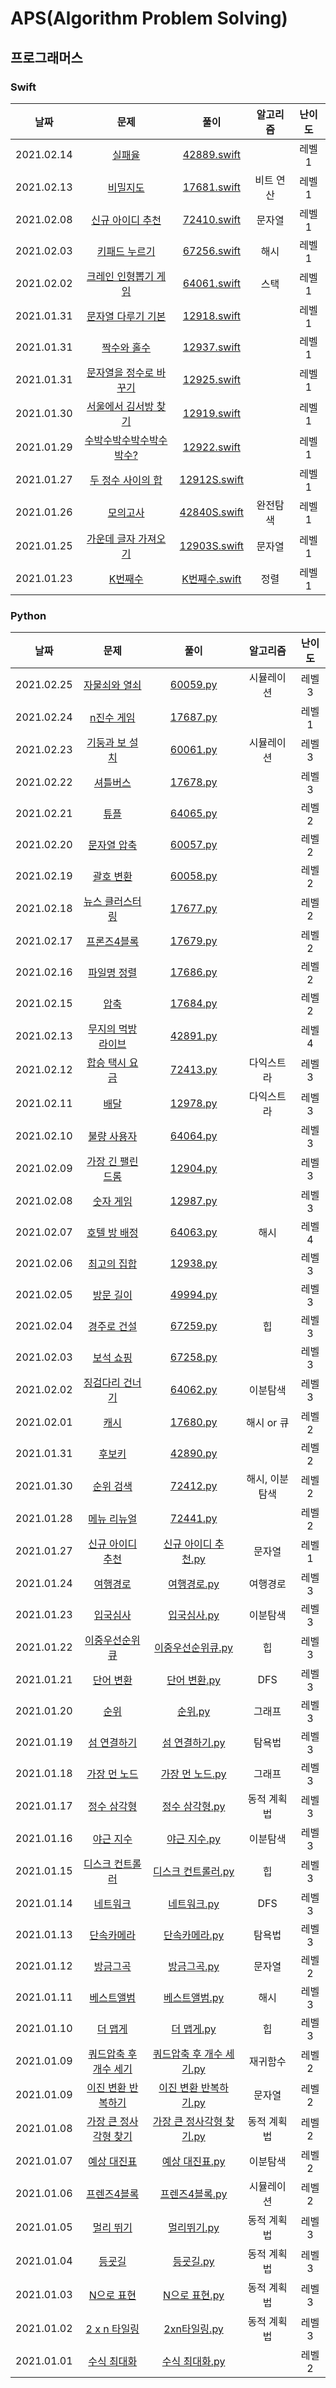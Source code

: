 # APS(Algorithm Problem Solving)



## 프로그래머스

### Swift

|    날짜    |                             문제                             |     풀이      | 알고리즘 | 난이도 |
| :--------: | :----------------------------------------------------------: | :-----------: | :------: | :----: |
|2021.02.14|[실패율](https://programmers.co.kr/learn/courses/30/lessons/42889?language=swift)|[42889.swift](https://github.com/ee2e/APS/blob/master/programmers/17681.playground/Contents.swift)||레벨1|
|2021.02.13|[비밀지도](https://programmers.co.kr/learn/courses/30/lessons/17681?language=swift)|[17681.swift](https://github.com/ee2e/APS/blob/master/programmers/17681.playground/Contents.swift)|비트 연산|레벨1|
|2021.02.08|[신규 아이디 추천](https://programmers.co.kr/learn/courses/30/lessons/72410?language=swift)|[72410.swift](https://github.com/ee2e/APS/blob/master/programmers/72410.playground/Contents.swift)|문자열|레벨1|
|2021.02.03|[키패드 누르기](https://programmers.co.kr/learn/courses/30/lessons/67256?language=swift)|[67256.swift](https://github.com/ee2e/APS/blob/master/programmers/67256.playground/Contents.swift)|해시|레벨1|
|2021.02.02|[크레인 인형뽑기 게임](https://programmers.co.kr/learn/courses/30/lessons/64061?language=swift)|[64061.swift](https://github.com/ee2e/APS/blob/master/programmers/64061.playground/Contents.swift)|스택|레벨1|
|2021.01.31|[문자열 다루기 기본](https://programmers.co.kr/learn/courses/30/lessons/12918?language=swift)|[12918.swift](https://github.com/ee2e/APS/blob/master/programmers/12918.playground/Contents.swift)||레벨1|
|2021.01.31|[짝수와 홀수](https://programmers.co.kr/learn/courses/30/lessons/12937?language=swift)|[12937.swift](https://github.com/ee2e/APS/blob/master/programmers/12937.playground/Contents.swift)||레벨1|
|2021.01.31|[문자열을 정수로 바꾸기](https://programmers.co.kr/learn/courses/30/lessons/12925?language=swift)|[12925.swift](https://github.com/ee2e/APS/blob/master/programmers/12925.playground/Contents.swift)||레벨1|
|2021.01.30|[서울에서 김서방 찾기](https://programmers.co.kr/learn/courses/30/lessons/12919?language=swift)|[12919.swift](https://github.com/ee2e/APS/blob/master/programmers/12919.playground/Contents.swift)||레벨1|
|2021.01.29|[수박수박수박수박수박수?](https://programmers.co.kr/learn/courses/30/lessons/12922?language=swift)|[12922.swift](https://github.com/ee2e/APS/blob/master/programmers/12922.playground/Contents.swift)||레벨1|
|2021.01.27|[두 정수 사이의 합](https://programmers.co.kr/learn/courses/30/lessons/12912?language=swift)|[12912S.swift](https://github.com/ee2e/APS/blob/master/programmers/12912S.playground/Contents.swift)||레벨1|
|2021.01.26|[모의고사](https://programmers.co.kr/learn/courses/30/lessons/42840?language=swift)|[42840S.swift](https://github.com/ee2e/APS/blob/master/programmers/42840S.playground/Contents.swift)|완전탐색|레벨1|
|2021.01.25|[가운데 글자 가져오기](https://programmers.co.kr/learn/courses/30/lessons/12903?language=swift)|[12903S.swift](https://github.com/ee2e/APS/blob/master/programmers/12903S.playground/Contents.swift)|문자열|레벨1|
| 2021.01.23 | [K번째수](https://programmers.co.kr/learn/courses/30/lessons/42748?language=swift) | [K번째수.swift](https://github.com/ee2e/APS/blob/master/programmers/K%EB%B2%88%EC%A7%B8%EC%88%98.playground/Contents.swift) |   정렬   | 레벨1  |





### Python

| 날짜       |                                         문제                                        | 풀이                                                                                                                                                                          | 알고리즘    | 난이도 |
| :--------: | :----------: | :--------------------------------------------------------------------------------: | :---------------------------------------------------------------------------------------------------------------------------------------------------------------------------: | :---------: |
|2021.02.25|[자물쇠와 열쇠](https://programmers.co.kr/learn/courses/30/lessons/60059#)|[60059.py](https://github.com/ee2e/APS/blob/master/programmers/17678.py)|시뮬레이션|레벨3|
|2021.02.24|[n진수 게임](https://programmers.co.kr/learn/courses/30/lessons/17687)|[17687.py](https://github.com/ee2e/APS/blob/master/programmers/17678.py)||레벨1|
|2021.02.23|[기둥과 보 설치](https://programmers.co.kr/learn/courses/30/lessons/60061)|[60061.py](https://github.com/ee2e/APS/blob/master/programmers/17678.py)|시뮬레이션|레벨3|
|2021.02.22|[셔틀버스](https://programmers.co.kr/learn/courses/30/lessons/17678)|[17678.py](https://github.com/ee2e/APS/blob/master/programmers/17678.py)||레벨3|
|2021.02.21|[튜플](https://programmers.co.kr/learn/courses/30/lessons/64065)|[64065.py](https://github.com/ee2e/APS/blob/master/programmers/64065.py)||레벨2|
|2021.02.20|[문자열 압축](https://programmers.co.kr/learn/courses/30/lessons/60057)|[60057.py](https://github.com/ee2e/APS/blob/master/programmers/60058.py)||레벨2|
|2021.02.19|[괄호 변환](https://programmers.co.kr/learn/courses/30/lessons/60058)|[60058.py](https://github.com/ee2e/APS/blob/master/programmers/60058.py)||레벨2|
|2021.02.18|[뉴스 클러스터링](https://programmers.co.kr/learn/courses/30/lessons/17677)|[17677.py](https://github.com/ee2e/APS/blob/master/programmers/17677.py)||레벨2|
|2021.02.17|[프론즈4블록](https://programmers.co.kr/learn/courses/30/lessons/17679)|[17679.py](https://github.com/ee2e/APS/blob/master/programmers/42891.py)||레벨2|
|2021.02.16|[파일명 정렬](https://programmers.co.kr/learn/courses/30/lessons/17686)|[17686.py](https://github.com/ee2e/APS/blob/master/programmers/42891.py)||레벨2|
|2021.02.15|[압축](https://programmers.co.kr/learn/courses/30/lessons/17684)|[17684.py](https://github.com/ee2e/APS/blob/master/programmers/42891.py)||레벨2|
|2021.02.13|[무지의 먹방 라이브](https://programmers.co.kr/learn/courses/30/lessons/42891#)|[42891.py](https://github.com/ee2e/APS/blob/master/programmers/42891.py)||레벨4|
|2021.02.12|[합승 택시 요금](https://programmers.co.kr/learn/courses/30/lessons/72413)|[72413.py](https://github.com/ee2e/APS/blob/master/programmers/12904.py)|다익스트라|레벨3|
|2021.02.11|[배달](https://programmers.co.kr/learn/courses/30/lessons/12978)|[12978.py](https://github.com/ee2e/APS/blob/master/programmers/12904.py)|다익스트라|레벨3|
|2021.02.10|[불량 사용자](https://programmers.co.kr/learn/courses/30/lessons/64064)|[64064.py](https://github.com/ee2e/APS/blob/master/programmers/12904.py)||레벨3|
|2021.02.09|[가장 긴 팰린드롬](https://programmers.co.kr/learn/courses/30/lessons/12904?language=python3)|[12904.py](https://github.com/ee2e/APS/blob/master/programmers/12904.py)||레벨3|
|2021.02.08|[숫자 게임](https://programmers.co.kr/learn/courses/30/lessons/12987)|[12987.py](https://github.com/ee2e/APS/blob/master/programmers/12987.py)||레벨3|
|2021.02.07|[호텔 방 배정](https://programmers.co.kr/learn/courses/30/lessons/64063#)|[64063.py](https://github.com/ee2e/APS/blob/master/programmers/67259.py)|해시|레벨4|
|2021.02.06|[최고의 집합](https://programmers.co.kr/learn/courses/30/lessons/12938)|[12938.py](https://github.com/ee2e/APS/blob/master/programmers/67259.py)||레벨3|
|2021.02.05|[방문 길이](https://programmers.co.kr/learn/courses/30/lessons/49994#)|[49994.py](https://github.com/ee2e/APS/blob/master/programmers/67259.py)||레벨3|
|2021.02.04|[경주로 건설](https://programmers.co.kr/learn/courses/30/lessons/67259)|[67259.py](https://github.com/ee2e/APS/blob/master/programmers/67259.py)|힙|레벨3|
|2021.02.03|[보석 쇼핑](https://programmers.co.kr/learn/courses/30/lessons/67258)|[67258.py](https://github.com/ee2e/APS/blob/master/programmers/67258.py)||레벨3|
|2021.02.02|[징검다리 건너기](https://programmers.co.kr/learn/courses/30/lessons/64062)|[64062.py](https://github.com/ee2e/APS/blob/master/programmers/64062.py)|이분탐색|레벨3|
|2021.02.01|[캐시](https://programmers.co.kr/learn/courses/30/lessons/17680?language=python3#)|[17680.py](https://github.com/ee2e/APS/blob/master/programmers/17680.py)|해시 or 큐|레벨2|
|2021.01.31|[후보키](https://programmers.co.kr/learn/courses/30/lessons/42890#)|[42890.py](https://github.com/ee2e/APS/blob/master/programmers/72890.py)||레벨2|
|2021.01.30|[순위 검색](https://programmers.co.kr/learn/courses/30/lessons/72412)|[72412.py](https://github.com/ee2e/APS/blob/master/programmers/72412.py)|해시, 이분탐색|레벨2|
|2021.01.28|[메뉴 리뉴얼](https://programmers.co.kr/learn/courses/30/lessons/72411)|[72441.py](https://github.com/ee2e/APS/blob/master/programmers/72441P.py)||레벨2|
|2021.01.27|[신규 아이디 추천](https://programmers.co.kr/learn/courses/30/lessons/72410)|[신규 아이디 추천.py](https://github.com/ee2e/APS/blob/master/programmers/7241P.py)|문자열|레벨1|
|2021.01.24|[여행경로](https://programmers.co.kr/learn/courses/30/lessons/43164)|[여행경로.py](https://github.com/ee2e/APS/blob/master/programmers/%EC%97%AC%ED%96%89%EA%B2%BD%EB%A1%9C.py)|여행경로|레벨3|
|2021.01.23|[입국심사](https://programmers.co.kr/learn/courses/30/lessons/43238#)|[입국심사.py](https://github.com/ee2e/APS/blob/master/programmers/%EC%9E%85%EA%B5%AD%EC%8B%AC%EC%82%AC.py)|이분탐색|레벨3|
|2021.01.22|[이중우선순위큐](https://programmers.co.kr/learn/courses/30/lessons/42628)|[이중우선순위큐.py](https://github.com/ee2e/APS/blob/master/programmers/%EC%9D%B4%EC%A4%91%EC%9A%B0%EC%84%A0%EC%88%9C%EC%9C%84%ED%81%90.py)|힙|레벨3|
|2021.01.21|[단어 변환](https://programmers.co.kr/learn/courses/30/lessons/43163)|[단어 변환.py](https://github.com/ee2e/APS/blob/master/programmers/%EB%8B%A8%EC%96%B4%20%EB%B3%80%ED%99%98.py)|DFS|레벨3|
|2021.01.20|[순위](https://programmers.co.kr/learn/courses/30/lessons/49191)|[순위.py](https://github.com/ee2e/APS/blob/master/programmers/%EC%88%9C%EC%9C%84.py)|그래프|레벨3|
| 2021.01.19 |      [섬 연결하기](https://programmers.co.kr/learn/courses/30/lessons/42861)       | [섬 연결하기.py](https://github.com/ee2e/APS/blob/master/programmers/%EC%84%AC%20%EC%97%B0%EA%B2%B0%ED%95%98%EA%B8%B0.py)                                                     | 탐욕법      | 레벨3  |
| 2021.01.18 |      [가장 먼 노드](https://programmers.co.kr/learn/courses/30/lessons/49189)      | [가장 먼 노드.py](https://github.com/ee2e/APS/blob/master/programmers/%EA%B0%80%EC%9E%A5%20%EB%A8%BC%20%EB%85%B8%EB%93%9C.py)                                                 | 그래프      | 레벨3  |
| 2021.01.17 |       [정수 삼각형](https://programmers.co.kr/learn/courses/30/lessons/43105)       | [정수 삼각형.py](https://github.com/ee2e/APS/blob/master/programmers/%EC%A0%95%EC%88%98%20%EC%82%BC%EA%B0%81%ED%98%95.py)                                                     | 동적 계획법 | 레벨3  |
| 2021.01.16 |        [야근 지수](https://programmers.co.kr/learn/courses/30/lessons/12927)        | [야근 지수.py](https://github.com/ee2e/APS/blob/master/programmers/%EC%95%BC%EA%B7%BC%20%EC%A7%80%EC%88%98.py)                                                                | 이분탐색   | 레벨3  |
| 2021.01.15 |     [디스크 컨트롤러](https://programmers.co.kr/learn/courses/30/lessons/42627)     | [디스크 컨트롤러.py](https://github.com/ee2e/APS/blob/master/programmers/%EB%84%A4%ED%8A%B8%EC%9B%8C%ED%81%AC.py)                                                             | 힙          | 레벨3  |
| 2021.01.14 |         [네트워크](https://programmers.co.kr/learn/courses/30/lessons/43162)        | [네트워크.py](https://github.com/ee2e/APS/blob/master/programmers/%EB%84%A4%ED%8A%B8%EC%9B%8C%ED%81%AC.py)                                                                    | DFS         | 레벨3  |
| 2021.01.13 |        [단속카메라](https://programmers.co.kr/learn/courses/30/lessons/42884)       | [단속카메라.py](https://github.com/ee2e/APS/blob/master/programmers/%EB%8B%A8%EC%86%8D%EC%B9%B4%EB%A9%94%EB%9D%BC.py)                                                         | 탐욕법      | 레벨3  |
| 2021.01.12 |         [방금그곡](https://programmers.co.kr/learn/courses/30/lessons/17683)        | [방금그곡.py](https://github.com/ee2e/APS/blob/master/programmers/%EB%B0%A9%EA%B8%88%EA%B7%B8%EA%B3%A1.py)                                                                    | 문자열      | 레벨2  |
| 2021.01.11 |        [베스트앨범](https://programmers.co.kr/learn/courses/30/lessons/42579)       | [베스트앨범.py](https://github.com/ee2e/APS/blob/master/programmers/%EB%B2%A0%EC%8A%A4%ED%8A%B8%EC%95%A8%EB%B2%94.py)                                                         | 해시        | 레벨3  |
| 2021.01.10 |         [더 맵게](https://programmers.co.kr/learn/courses/30/lessons/42626)         | [더 맵게.py](https://github.com/ee2e/APS/blob/master/programmers/%EB%8D%94%20%EB%A7%B5%EA%B2%8C.py)                                                                           | 힙          | 레벨3  |
| 2021.01.09 |  [쿼드압축 후 개수 세기](https://programmers.co.kr/learn/courses/30/lessons/68936#) | [쿼드압축 후 개수 세기.py](https://github.com/ee2e/APS/blob/master/programmers/%EC%BF%BC%EB%93%9C%EC%95%95%EC%B6%95%20%ED%9B%84%20%EA%B0%9C%EC%88%98%20%EC%84%B8%EA%B8%B0.py) | 재귀함수    | 레벨2  |
| 2021.01.09 |    [이진 변환 반복하기](https://programmers.co.kr/learn/courses/30/lessons/70129)   | [이진 변환 반복하기.py](https://github.com/ee2e/APS/blob/master/programmers/%EC%9D%B4%EC%A7%84%20%EB%B3%80%ED%99%98%20%EB%B0%98%EB%B3%B5%ED%95%98%EA%B8%B0.py)                | 문자열      | 레벨2  |
| 2021.01.08 |  [가장 큰 정사각형 찾기](https://programmers.co.kr/learn/courses/30/lessons/12905)  | [가장 큰 정사각형 찾기.py](https://github.com/ee2e/APS/blob/master/programmers/%EA%B0%80%EC%9E%A5%20%ED%81%B0%20%EC%A0%95%EC%82%AC%EA%B0%81%ED%98%95%20%EC%B0%BE%EA%B8%B0.py) | 동적 계획법 | 레벨2  |
| 2021.01.07 |       [예상 대진표](https://programmers.co.kr/learn/courses/30/lessons/12985)       | [예상 대진표.py](https://github.com/ee2e/APS/blob/master/programmers/%EC%98%88%EC%83%81%20%EB%8C%80%EC%A7%84%ED%91%9C.py)                                                     | 이분탐색    | 레벨2  |
| 2021.01.06 |       [프렌즈4블록](https://programmers.co.kr/learn/courses/30/lessons/17679)       | [프렌즈4블록.py](https://github.com/ee2e/APS/blob/master/programmers/%ED%94%84%EB%A0%8C%EC%A6%884%EB%B8%94%EB%A1%9D.py)                                                       | 시뮬레이션  | 레벨2  |
| 2021.01.05 |        [멀리 뛰기](https://programmers.co.kr/learn/courses/30/lessons/12914)        | [멀리뛰기.py](https://github.com/ee2e/APS/blob/master/programmers/%EB%A9%80%EB%A6%AC%20%EB%9B%B0%EA%B8%B0.py)                                                                 | 동적 계획법 | 레벨3  |
| 2021.01.04 |          [등굣길](https://programmers.co.kr/learn/courses/30/lessons/42898)         | [등굣길.py](https://github.com/ee2e/APS/blob/master/programmers/%EB%93%B1%EA%B5%A3%EA%B8%B8.py)                                                                               | 동적 계획법 | 레벨3  |
| 2021.01.03 |        [N으로 표현](https://programmers.co.kr/learn/courses/30/lessons/42895)       | [N으로 표현.py](https://github.com/ee2e/APS/blob/master/programmers/N%EC%9C%BC%EB%A1%9C%20%ED%91%9C%ED%98%84.py)                                                              | 동적 계획법 | 레벨3  |
| 2021.01.02 |       [2 x n 타일링](https://programmers.co.kr/learn/courses/30/lessons/12900)      | [2xn타일링.py](https://github.com/ee2e/APS/blob/master/programmers/2xn%ED%83%80%EC%9D%BC%EB%A7%81.py)                                                                         | 동적 계획법 | 레벨3  |
| 2021.01.01 |       [수식 최대화](https://programmers.co.kr/learn/courses/30/lessons/67257)       | [수식 최대화.py](https://github.com/ee2e/APS/blob/master/programmers/%EC%88%98%EC%8B%9D%20%EC%B5%9C%EB%8C%80%ED%99%94.py)                                                     |             | 레벨2  |

